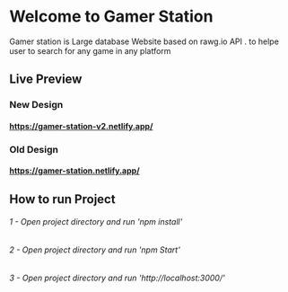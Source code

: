# Welcome to Gamer Station

Gamer station is Large database Website based on rawg.io API . to helpe user to search for any game in any platform

## Live Preview

### New Design

#### https://gamer-station-v2.netlify.app/

### Old Design

#### https://gamer-station.netlify.app/

## How to run Project

###### 1 - Open project directory and run 'npm install'

###### 2 - Open project directory and run 'npm Start'

###### 3 - Open project directory and run 'http://localhost:3000/'
